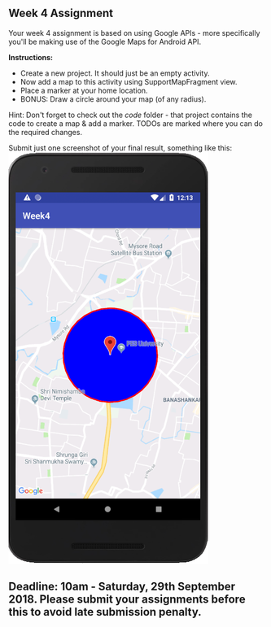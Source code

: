 ## Week 4 Assignment

Your week 4 assignment is based on using Google APIs - more specifically you'll be making use of the Google Maps for Android API.<br>

**Instructions:**
- Create a new project. It should just be an empty activity.
- Now add a map to this activity using SupportMapFragment view.
- Place a marker at your home location. 
- BONUS: Draw a circle around your map (of any radius).

Hint: Don't forget to check out the *code* folder - that project contains the code to create a map & add a marker. TODOs are marked where you can do the required changes.

Submit just one screenshot of your final result, something like this:
<br>
![example](assets/example.PNG)
## Deadline: 10am - Saturday, 29th September 2018. Please submit your assignments before this to avoid late submission penalty.
